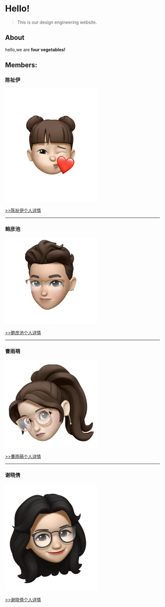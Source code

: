 # Hello!

> This is our design engineering website.

## About
hello,we are **four vegetables!**

## Members:

### 陈祉伊
<img src="2.jpg" width="300">

[>>陈祉伊个人详情](chenzhiyi)

---

### 鲍彦池
<img src="4.jpg" width="300">


[>>鲍彦池个人详情](baoyanchi)


---

### 曹雨萌
<img src="1.jpg" width="300">

[>>曹雨萌个人详情](caoyumeng)

---

### 谢晓倩
<img src="3.jpg" width="300">


[>>谢晓倩个人详情](xiexiaoqian)
